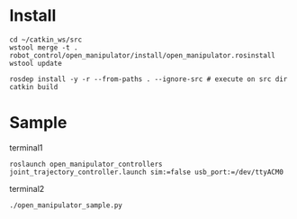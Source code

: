 # Install

```
cd ~/catkin_ws/src
wstool merge -t . robot_control/open_manipulator/install/open_manipulator.rosinstall
wstool update

rosdep install -y -r --from-paths . --ignore-src # execute on src dir
catkin build
```

# Sample
terminal1
```
roslaunch open_manipulator_controllers joint_trajectory_controller.launch sim:=false usb_port:=/dev/ttyACM0 
```

terminal2
```
./open_manipulator_sample.py
```
